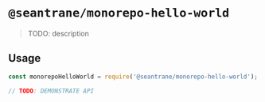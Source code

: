 # `@seantrane/monorepo-hello-world`

> TODO: description

## Usage

```js
const monorepoHelloWorld = require('@seantrane/monorepo-hello-world');

// TODO: DEMONSTRATE API
```
